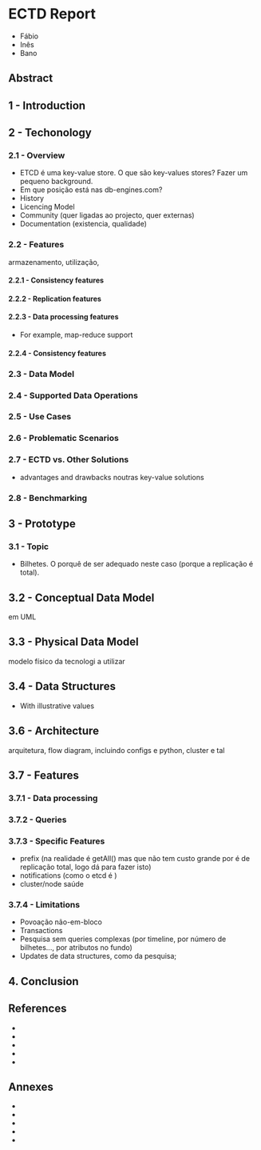 # ECTD Report

- Fábio
- Inês
- Bano

## Abstract

## 1 - Introduction

## 2 - Techonology

### 2.1 - Overview

- ETCD é uma key-value store. O que são key-values stores? Fazer um pequeno background.
- Em que posição está nas db-engines.com?
- History
- Licencing Model
- Community (quer ligadas ao projecto, quer externas)
- Documentation (existencia, qualidade)

### 2.2 - Features

armazenamento, utilização, 

#### 2.2.1 - Consistency features

#### 2.2.2 - Replication features

#### 2.2.3 - Data processing features

- For example, map-reduce support

#### 2.2.4 - Consistency features

### 2.3 - Data Model

### 2.4 - Supported Data Operations

### 2.5 - Use Cases

### 2.6 - Problematic Scenarios

### 2.7 - ECTD vs. Other Solutions

- advantages and drawbacks noutras key-value solutions

### 2.8 - Benchmarking

## 3 - Prototype

### 3.1 - Topic

- Bilhetes. O porquê de ser adequado neste caso (porque a replicação é total).

## 3.2 - Conceptual Data Model

em UML

## 3.3 - Physical Data Model

modelo físico da tecnologi a utilizar

## 3.4 - Data Structures

- With illustrative values

## 3.6 - Architecture

arquitetura, flow diagram, incluindo configs e python, cluster e tal

## 3.7 - Features

### 3.7.1 - Data processing

### 3.7.2 - Queries

### 3.7.3 - Specific Features

- prefix (na realidade é getAll() mas que não tem custo grande por é de replicação total, logo dá para fazer isto)
- notifications (como o etcd é )
- cluster/node saúde

### 3.7.4 - Limitations

- Povoação não-em-bloco
- Transactions
- Pesquisa sem queries complexas (por timeline, por número de bilhetes..., por atributos no fundo)
- Updates de data structures, como da pesquisa;

## 4. Conclusion

## References

-
-
-
-
-

## Annexes

-
-
-
-
-

